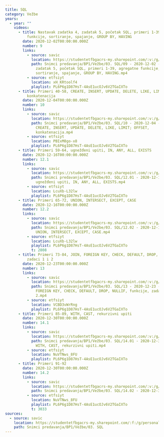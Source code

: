 ```yaml
---
title: SQL
category: Vežbe
years:
  - year: ""
    videos:
      - title: Nastavak zadatka 4, zadatak 5, početak SQL, primeri 1-39, agregatne
          funkcije, sortiranje, spajanje, GROUP BY, HAVING
        date: 2020-12-02T00:00:00.000Z
        number: 9
        links:
          - source: savic
            location: https://studentetfbgacrs-my.sharepoint.com/:v:/g/personal/sa190595d_student_etf_bg_ac_rs/EVcjWUd0FmlMmsj31u1sicIBWloiqslOOoE5J0BfKMcnWw
            path: Snimci predavanja/BP1/Vežbe/03. SQL/09 - 2020-12-02 - Nastavak zadatka 4,
              zadatak 5, početak SQL, primeri 1-39, agregatne funkcije,
              sortiranje, spajanje, GROUP BY, HAVING.mp4
          - source: etfsiyt
            location: xH_KRtoolf4
            playlist: PL6P6g1D87HsT-4AsE1ucOJv6V2TGaIXTo
      - title: Primeri 40-58, CREATE, INSERT, UPDATE, DELETE, LIKE, LIMIT; OFFSET,
          konkatenacija
        date: 2020-12-04T00:00:00.000Z
        number: 10
        links:
          - source: savic
            location: https://studentetfbgacrs-my.sharepoint.com/:v:/g/personal/sa190595d_student_etf_bg_ac_rs/EU5X5vINaL5OvzjwIK1ZvFIBNwEHIGdWLIhlnqNPDbpcRg
            path: Snimci predavanja/BP1/Vežbe/03. SQL/10 - 2020-12-04 - Primeri 40-58,
              CREATE, INSERT, UPDATE, DELETE, LIKE, LIMIT; OFFSET,
              konkatenacija.mp4
          - source: etfsiyt
            location: PBIxM8go-x8
            playlist: PL6P6g1D87HsT-4AsE1ucOJv6V2TGaIXTo
      - title: Primeri 59-64, ugnežđeni upiti, IN, ANY, ALL, EXISTS
        date: 2020-12-16T00:00:00.000Z
        number: 12.1
        links:
          - source: savic
            location: https://studentetfbgacrs-my.sharepoint.com/:v:/g/personal/sa190595d_student_etf_bg_ac_rs/EYXjnJlKEj9DqjcXRESBHHABKJtOUmkIl6lOoOWWX7VNkg
            path: Snimci predavanja/BP1/Vežbe/03. SQL/12.01 - 2020-12-16 - Primeri 59-64,
              ugnežđeni upiti, IN, ANY, ALL, EXISTS.mp4
          - source: etfsiyt
            location: LcuXb-L32lw
            playlist: PL6P6g1D87HsT-4AsE1ucOJv6V2TGaIXTo
      - title: Primeri 65-72, UNION, INTERSECT, EXCEPT, CASE
        date: 2020-12-16T00:00:00.000Z
        number: 12.2
        links:
          - source: savic
            location: https://studentetfbgacrs-my.sharepoint.com/:v:/g/personal/sa190595d_student_etf_bg_ac_rs/EZBbHGL1an5Jn-QJ4yz-QkABBUtBqXkX3LNIDl8womB1oQ
            path: Snimci predavanja/BP1/Vežbe/03. SQL/12.02 - 2020-12-16 - Primeri 65-72,
              UNION, INTERSECT, EXCEPT, CASE.mp4
          - source: etfsiyt
            location: LcuXb-L32lw
            playlist: PL6P6g1D87HsT-4AsE1ucOJv6V2TGaIXTo
            t: 2808
      - title: Primeri 73-84, JOIN, FOREIGN KEY, CHECK, DEFAULT, DROP, NULLIF, funkcije,
          zadaci 1 i 2
        date: 2020-12-23T00:00:00.000Z
        number: 13
        links:
          - source: savic
            location: https://studentetfbgacrs-my.sharepoint.com/:v:/g/personal/sa190595d_student_etf_bg_ac_rs/Eb0yN_mWXyFAqVq2ecsXLRwBa2iv8UkaDR25QghdXzVEKw
            path: Snimci predavanja/BP1/Vežbe/03. SQL/13 - 2020-12-23 - Primeri 73-84, JOIN,
              FOREIGN KEY, CHECK, DEFAULT, DROP, NULLIF, funkcije, zadaci 1 i
              2.mp4
          - source: etfsiyt
            location: VCBD3vWrRng
            playlist: PL6P6g1D87HsT-4AsE1ucOJv6V2TGaIXTo
      - title: Primeri 85-89, WITH, CAST, rekurzivni upiti
        date: 2020-12-30T00:00:00.000Z
        number: 14.1
        links:
          - source: savic
            location: https://studentetfbgacrs-my.sharepoint.com/:v:/g/personal/sa190595d_student_etf_bg_ac_rs/EZGl0tOGLutLtZICFCLryeMBaX0QjQ0QwiqiNfDFy76FSw
            path: Snimci predavanja/BP1/Vežbe/03. SQL/14.01 - 2020-12-30 - Primeri 85-89,
              WITH, CAST, rekurzivni upiti.mp4
          - source: etfsiyt
            location: NuVTNws_8FU
            playlist: PL6P6g1D87HsT-4AsE1ucOJv6V2TGaIXTo
      - title: Primeri 91-92
        date: 2020-12-30T00:00:00.000Z
        number: 14.2
        links:
          - source: savic
            location: https://studentetfbgacrs-my.sharepoint.com/:v:/g/personal/sa190595d_student_etf_bg_ac_rs/EbNAS4Ury_ZKjQezCEzWENgBfqo0uofQ-3fzENI671dMWg
            path: Snimci predavanja/BP1/Vežbe/03. SQL/14.02 - 2020-12-30 - Primeri 91-92.mp4
          - source: etfsiyt
            location: NuVTNws_8FU
            playlist: PL6P6g1D87HsT-4AsE1ucOJv6V2TGaIXTo
            t: 3033
sources:
  - source: savic
    location: https://studentetfbgacrs-my.sharepoint.com/:f:/g/personal/sa190595d_student_etf_bg_ac_rs/EvPOC6AE7oRHo3Qj2QfFuw0Bd-NuuwV84uNrS6Va_8gaBg
    path: Snimci predavanja/BP1/Vežbe/03. SQL
---
```



